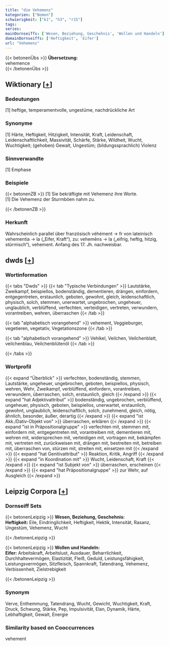 ```yaml
---
title: "die Vehemenz"
kategorien: ["Nomen"]
schwierigkeit: ["k1", "h3", "r15"]
tags:
series:
mainDornseiffs: ['Wesen, Beziehung, Geschehnis', 'Wollen und Handeln']
domainDornseiffs: ['Heftigkeit', 'Eifer']
url: "Vehemenz"
---
```


{{< betonenÜbs >}}
**Übersetzung:**  
vehemence  
{{< /betonenÜbs >}}

## Wiktionary [[+](https://de.wiktionary.org/wiki/Vehemenz)]

### Bedeutungen
[1] heftige, temperamentvolle, ungestüme, nachdrückliche Art  

### Synonyme
[1] Härte, Heftigkeit, Hitzigkeit, Intensität, Kraft, Leidenschaft, Leidenschaftlichkeit, Massivität, Schärfe, Stärke, Wildheit, Wucht, Wuchtigkeit; (gehoben) Gewalt, Ungestüm; (bildungssprachlich) Violenz  

### Sinnverwandte
[1] Emphase  

### Beispiele
{{< betonenZB >}}
[1] Sie bekräftigte mit Vehemenz ihre Worte.  
[1] Die Vehemenz der Sturmböen nahm zu.  

{{< /betonenZB >}}
### Herkunft
Wahrscheinlich parallel über französisch véhément → fr von lateinisch vehementia → la („Eifer, Kraft“), zu: vehemēns → la („eifrig, heftig, hitzig, stürmisch“), vehement. Anfang des 17. Jh. nachweisbar.  



## dwds [[+](https://www.dwds.de/wb/Vehemenz)]

### Wortinformation
{{< tabs "Dwds" >}}
{{< tab "Typische Verbindungen" >}}
Lautstärke, Zweikampf, beispiellos, bodenständig, dementieren, drängen, einfordern, entgegentreten, erstaunlich, geboten, gewohnt, gleich, leidenschaftlich, physisch, solch, stemmen, unerwartet, ungebrochen, ungeheuer, unglaublich, verblüffend, verfechten, verteidigen, vertreten, verwundern, vorantreiben, wehren, überraschen
{{< /tab >}}

{{< tab "alphabetisch vorangehend" >}}
vehement, Veggieburger, vegetieren, vegetativ, Vegetationszone
{{< /tab >}}

{{< tab "alphabetisch vorangehend" >}}
Vehikel, Veilchen, Veilchenblatt, veilchenblau, Veilchenblütenöl
{{< /tab >}}

{{< /tabs >}}

### Wortprofil
{{< expand "Überblick" >}} verfechten, bodenständig, stemmen, Lautstärke, ungeheuer, ungebrochen, geboten, beispiellos, physisch, wehren, Wehr, Zweikampf, verblüffend, einfordern, vorantreiben, verwundern, überraschen, solch, erstaunlich, gleich {{< /expand >}}
{{< expand "hat Adjektivattribut" >}} bodenständig, ungebrochen, verblüffend, ungeheuer, physisch, geboten, beispiellos, unerwartet, erstaunlich, gewohnt, unglaublich, leidenschaftlich, solch, zunehmend, gleich, nötig, ähnlich, besonder, äußer, derartig {{< /expand >}}
{{< expand "ist Akk./Dativ-Objekt von" >}} überraschen, erklären {{< /expand >}}
{{< expand "ist in Präpositionalgruppe" >}} verfechten mit, stemmen mit, einfordern mit, entgegentreten mit, vorantreiben mit, dementieren mit, wehren mit, widersprechen mit, verteidigen mit, vortragen mit, bekämpfen mit, vertreten mit, zurückweisen mit, drängen mit, bestreiten mit, betreiben mit, überraschen von, stürzen mit, streiten mit, einsetzen mit {{< /expand >}}
{{< expand "hat Genitivattribut" >}} Reaktion, Kritik, Angriff {{< /expand >}}
{{< expand "in Koordination mit" >}} Wucht, Leidenschaft, Kraft {{< /expand >}}
{{< expand "ist Subjekt von" >}} überraschen, erscheinen {{< /expand >}}
{{< expand "hat Präpositionalgruppe" >}} zur Wehr, auf Ausgleich {{< /expand >}}

## Leipzig Corpora [[+](https://corpora.uni-leipzig.de/en/res?word=Vehemenz&corpusId=deu_newscrawl-public_2018)]

### Dornseiff Sets
{{< betonenLeipzig >}}
**Wesen, Beziehung, Geschehnis:**  
**Heftigkeit:** Eile, Eindringlichkeit, Heftigkeit, Hektik, Intensität, Rasanz, Ungestüm, Vehemenz, Wucht  

{{< /betonenLeipzig >}}


{{< betonenLeipzig >}}
**Wollen und Handeln:**  
**Eifer:** Arbeitskraft, Arbeitslust, Ausdauer, Beharrlichkeit, Durchhaltevermögen, Elastizität, Fleiß, Geduld, Leistungsfähigkeit, Leistungsvermögen, Sitzfleisch, Spannkraft, Tatendrang, Vehemenz, Verbissenheit, Zielstrebigkeit  

{{< /betonenLeipzig >}}

### Synonym
Verve, Enthemmung, Tatendrang, Wucht, Gewicht, Wuchtigkeit, Kraft, Druck, Schwung, Stärke, Pep, Impulsivität, Elan, Dynamik, Härte, Lebhaftigkeit, Gewalt, Energie


### Similarity based on Cooccurrences
vehement

